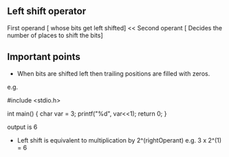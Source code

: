 ## Left shift operator

First operand  [ whose bits get left shifted] << Second operant [ Decides the number of places to shift the bits]

## Important points
- When bits are shifted left then trailing positions are filled with zeros.

e.g.

#include <stdio.h>

int main() {
    char var = 3;
    printf("%d", var<<1);
    return 0;
}

output is 6

- Left shift is equivalent to multiplication by 2^(rightOperant)  e.g. 3 x 2^(1) = 6